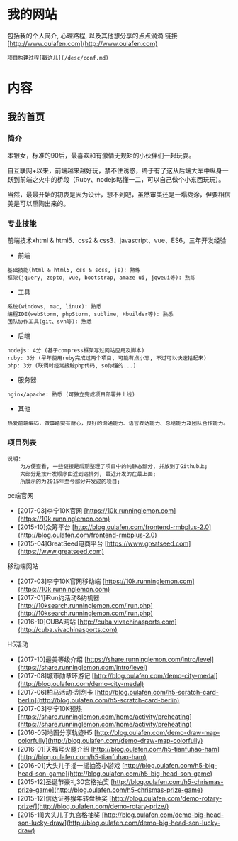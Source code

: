 # 我的网站
包括我的个人简介, 心理路程, 以及其他想分享的点点滴滴 
链接[http://www.oulafen.com](http://www.oulafen.com)

    项目构建过程[戳这儿](/desc/conf.md)
    

# 内容

## 我的首页
### 简介
   本银女，标准的90后，最喜欢和有激情无规矩的小伙伴们一起玩耍。
   
   自互联网+以来，前端越来越好玩，禁不住诱惑，终于有了这从后端大军中纵身一跃到前端之火中的桥段（Ruby、nodejs略懂一二，可以自己做个小东西玩玩）。
   
   当然，最最开始的初衷是因为设计，想不到吧，虽然审美还是一塌糊涂，但要相信美是可以熏陶出来的。
   
### 专业技能
   前端技术xhtml & html5、css2 & css3、javascript、vue、ES6，三年开发经验
   - 前端
   
    基础技能(html & html5, css & scss, js): 熟练
    框架(jquery, zepto, vue, bootstrap, amaze ui, jqweui等): 熟练
    
   - 工具
   
    系统(windows, mac, linux): 熟悉
    编程IDE(webStorm, phpStorm, sublime, Hbuilder等): 熟悉
    团队协作工具(git、svn等): 熟悉
    
   - 后端
   
    nodejs: 4分 (基于compress框架写过网站应用及脚本)
    ruby: 3分 (早年使用ruby完成过两个项目, 可能有点小忘, 不过可以快速拾起来)
    php: 3分 (联调时经常接触php代码, so你懂的...)
    
   - 服务器
   
    nginx/apache: 熟悉 (可独立完成项目部署并上线)
    
   - 其他
   
    热爱前端编码，做事踏实有耐心，良好的沟通能力、语言表达能力、总结能力及团队合作能力。
   
### 项目列表

    说明: 
        为方便查看, 一些链接是后期整理了项目中的纯静态部分, 并放到了Github上;  
        大部分是按开发顺序由近到远排列, 最近开发的在最上面;
        所展示的为2015年至今部分开发过的项目;
        

pc端官网

- [2017-03]李宁10K官网 [https://10k.runninglemon.com](https://10k.runninglemon.com)
- [2015-10]众筹平台 [http://blog.oulafen.com/frontend-rmbplus-2.0](http://blog.oulafen.com/frontend-rmbplus-2.0)
- [2015-04]GreatSeed电商平台 [https://www.greatseed.com](https://www.greatseed.com)

移动端网站 

- [2017-03]李宁10K官网移动端 [https://10k.runninglemon.com](https://10k.runninglemon.com)
- [2017-01]iRun约活动&约机器 [http://10ksearch.runninglemon.com/irun.php](http://10ksearch.runninglemon.com/irun.php)
- [2016-10]CUBA网站 [http://cuba.vivachinasports.com](http://cuba.vivachinasports.com)    
    
H5活动

- [2017-10]最美等级介绍 [https://share.runninglemon.com/intro/level](https://share.runninglemon.com/intro/level)
- [2017-08]城市勋章环游记 [http://blog.oulafen.com/demo-city-medal](http://blog.oulafen.com/demo-city-medal)
- [2017-06]柏马活动-刮刮卡 [http://blog.oulafen.com/h5-scratch-card-berlin](http://blog.oulafen.com/h5-scratch-card-berlin)
- [2017-03]李宁10K预热 [https://share.runninglemon.com/home/activity/preheating](https://share.runninglemon.com/home/activity/preheating)
- [2016-05]地图分享轨迹H5 [http://blog.oulafen.com/demo-draw-map-colorfully](http://blog.oulafen.com/demo-draw-map-colorfully)
- [2016-01]天福号火腿介绍 [http://blog.oulafen.com/h5-tianfuhao-ham](http://blog.oulafen.com/h5-tianfuhao-ham)
- [2016-01]大头儿子摇一摇抽签小游戏 [http://blog.oulafen.com/h5-big-head-son-game](http://blog.oulafen.com/h5-big-head-son-game)
- [2015-12]圣诞节豪礼30宫格抽奖 [http://blog.oulafen.com/h5-chrismas-prize-game](http://blog.oulafen.com/h5-chrismas-prize-game)
- [2015-12]信达证券猴年转盘抽奖 [http://blog.oulafen.com/demo-rotary-prize/](http://blog.oulafen.com/demo-rotary-prize/)
- [2015-11]大头儿子九宫格抽奖 [http://blog.oulafen.com/demo-big-head-son-lucky-draw](http://blog.oulafen.com/demo-big-head-son-lucky-draw)
